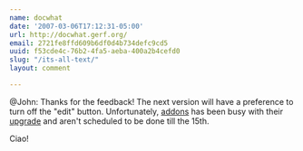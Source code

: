 ```yaml
---
name: docwhat
date: '2007-03-06T17:12:31-05:00'
url: http://docwhat.gerf.org/
email: 2721fe8ffd609b6df0d4b734defc9cd5
uuid: f53cde4c-76b2-4fa5-aeba-400a2b4cefd0
slug: "/its-all-text/"
layout: comment

---
```


@John:  Thanks for the feedback!  The next version will have a preference to turn off the "edit" button.  Unfortunately, <a href="http://addons.mozilla.org/" rel="nofollow">addons</a> has been busy with their <a href="http://blog.mozilla.com/webdev/2007/03/05/review-queue-completed/" rel="nofollow">upgrade</a> and aren't scheduled to be done till the 15th.

Ciao!
